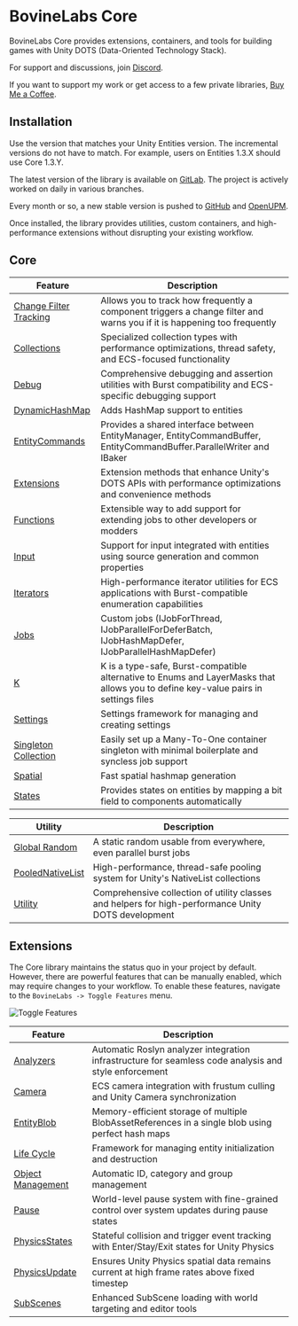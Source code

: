 # BovineLabs Core

BovineLabs Core provides extensions, containers, and tools for building games with Unity DOTS (Data-Oriented Technology Stack).

For support and discussions, join [Discord](https://discord.gg/RTsw6Cxvw3).

If you want to support my work or get access to a few private libraries, [Buy Me a Coffee](https://buymeacoffee.com/bovinelabs).

## Installation

Use the version that matches your Unity Entities version. The incremental versions do not have to match. For example, users on Entities 1.3.X should use Core 1.3.Y.

The latest version of the library is available on [GitLab](https://gitlab.com/tertle/com.bovinelabs.core). The project is actively worked on daily in various branches.

Every month or so, a new stable version is pushed to [GitHub](https://github.com/tertle/com.bovinelabs.core) and [OpenUPM](https://openupm.com/packages/com.bovinelabs.core/).

Once installed, the library provides utilities, custom containers, and high-performance extensions without disrupting your existing workflow.

## Core

| Feature                                                          | Description                                                                                                                           |
|------------------------------------------------------------------|---------------------------------------------------------------------------------------------------------------------------------------|
| [Change Filter Tracking](Documentation~/ChangeFilterTracking.md) | Allows you to track how frequently a component triggers a change filter and warns you if it is happening too frequently               |
| [Collections](Documentation~/Collections.md)                     | Specialized collection types with performance optimizations, thread safety, and ECS-focused functionality                             |
| [Debug](Documentation~/Debug.md)                                 | Comprehensive debugging and assertion utilities with Burst compatibility and ECS-specific debugging support                           |
| [DynamicHashMap](Documentation~/DynamicHashMap.md)               | Adds HashMap support to entities                                                                                                      |
| [EntityCommands](Documentation~/EntityCommands.md)               | Provides a shared interface between EntityManager, EntityCommandBuffer, EntityCommandBuffer.ParallelWriter and IBaker                 |
| [Extensions](Documentation~/Extensions.md)                       | Extension methods that enhance Unity's DOTS APIs with performance optimizations and convenience methods                               |
| [Functions](Documentation~/Functions.md)                         | Extensible way to add support for extending jobs to other developers or modders                                                       |
| [Input](Documentation~/Input.md)                                 | Support for input integrated with entities using source generation and common properties                                              |
| [Iterators](Documentation~/Iterators.md)                         | High-performance iterator utilities for ECS applications with Burst-compatible enumeration capabilities                               |
| [Jobs](Documentation~/Jobs.md)                                   | Custom jobs (IJobForThread, IJobParallelForDeferBatch, IJobHashMapDefer, IJobParallelHashMapDefer)                                    |
| [K](Documentation~/K.md)                                         | K is a type-safe, Burst-compatible alternative to Enums and LayerMasks that allows you to define key-value pairs in settings files    |
| [Settings](Documentation~/Settings.md)                           | Settings framework for managing and creating settings                                                                                 | 
| [Singleton Collection](Documentation~/SingletonCollection.md)    | Easily set up a Many-To-One container singleton with minimal boilerplate and syncless job support                                     | 
| [Spatial](Documentation~/Spatial.md)                             | Fast spatial hashmap generation                                                                                                       |
| [States](Documentation~/States.md)                               | Provides states on entities by mapping a bit field to components automatically                                                        |

| Utility                                                 | Description                                                                                         |
|---------------------------------------------------------|-----------------------------------------------------------------------------------------------------|
| [Global Random](Documentation~/GlobalRandom.md)         | A static random usable from everywhere, even parallel burst jobs                                    |
| [PooledNativeList](Documentation~/PooledNativeList.md)  | High-performance, thread-safe pooling system for Unity's NativeList collections                     |
| [Utility](Documentation~/Utility.md)                    | Comprehensive collection of utility classes and helpers for high-performance Unity DOTS development |

## Extensions

The Core library maintains the status quo in your project by default. However, there are powerful features that can be manually enabled, which may require changes to your workflow. To enable these features, navigate to the `BovineLabs -> Toggle Features` menu.

![Toggle Features](Documentation~/Images/ToggleFeatures.png)

| Feature                                                 | Description                                                                                           |
|---------------------------------------------------------|-------------------------------------------------------------------------------------------------------|
| [Analyzers](Documentation~/Analyzers.md)                | Automatic Roslyn analyzer integration infrastructure for seamless code analysis and style enforcement |
| [Camera](Documentation~/Camera.md)                      | ECS camera integration with frustum culling and Unity Camera synchronization                          |
| [EntityBlob](Documentation~/EntityBlob.md)              | Memory-efficient storage of multiple BlobAssetReferences in a single blob using perfect hash maps     |
| [Life Cycle](Documentation~/LifeCycle.md)               | Framework for managing entity initialization and destruction                                          |
| [Object Management](Documentation~/ObjectManagement.md) | Automatic ID, category and group management                                                           |
| [Pause](Documentation~/Pause.md)                        | World-level pause system with fine-grained control over system updates during pause states            |
| [PhysicsStates](Documentation~/PhysicsStates.md)        | Stateful collision and trigger event tracking with Enter/Stay/Exit states for Unity Physics           |
| [PhysicsUpdate](Documentation~/PhysicsUpdate.md)        | Ensures Unity Physics spatial data remains current at high frame rates above fixed timestep           |
| [SubScenes](Documentation~/SubScenes.md)                | Enhanced SubScene loading with world targeting and editor tools                                       |
